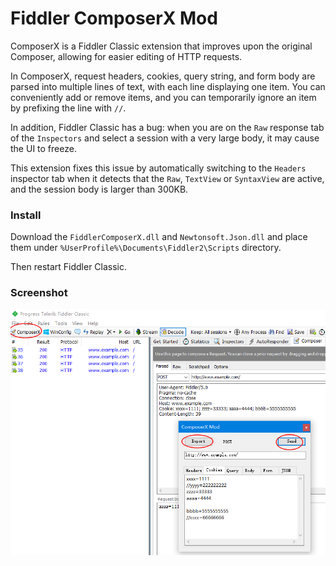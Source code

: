 # Fiddler ComposerX Mod

ComposerX is a Fiddler Classic extension that improves upon the original Composer, allowing for easier editing of HTTP requests.

In ComposerX, request headers, cookies, query string, and form body are parsed into multiple lines of text, with each line displaying one item. You can conveniently add or remove items, and you can temporarily ignore an item by prefixing the line with `//`.

In addition, Fiddler Classic has a bug:
when you are on the `Raw` response tab of the `Inspectors` and select a session with a very large body, it may cause the UI to freeze.

This extension fixes this issue by automatically switching to the `Headers` inspector tab when it detects that the `Raw`, `TextView` or `SyntaxView` are active, and the session body is larger than 300KB.

### Install

Download the `FiddlerComposerX.dll` and `Newtonsoft.Json.dll` and place them under `%UserProfile%\Documents\Fiddler2\Scripts` directory.

Then restart Fiddler Classic.

### Screenshot
![ComposerX](./screenshot.png)


